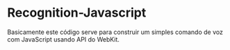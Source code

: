 # Recognition-Javascript
Basicamente este código serve para construir um simples comando de voz com JavaScript usando API do WebKit.
